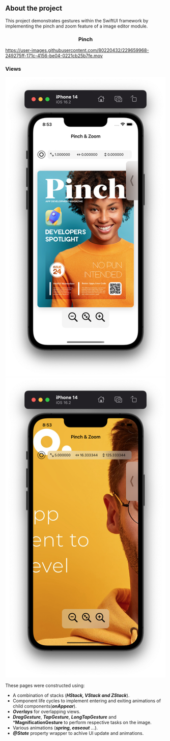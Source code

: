 

## About the project

This project demonstrates gestures within the SwiftUI framework by implementing the pinch and zoom feature of a image editor module. 
  <h3 align="center">Pinch</h3>

https://user-images.githubusercontent.com/80220432/229659968-249275ff-171c-4156-be04-0221cb25b7fe.mov

### Views


![Screenshot showing screen](docs/pinch_mainview.png "Screenshot showing screen") 
![Screenshot showing screen](docs/pinch_secondaryview.png "Screenshot showing screen")
 
  
  These pages were constructed using:
  
  * A combination of stacks (***HStack, VStack and ZStack***).
  * Component life cycles to implement entering and exiting animations of child components(***onAppear***).
  * ***Overlays*** for overlapping views.
  * ***DragGesture***, ***TapGesture***, ***LongTapGesture*** and ***MagnificationGesture** to perform respective tasks on the image.
  * Various animations (***spring, easeout*** ...).
  * ***@State*** property wrapper to achive UI update and animations.
